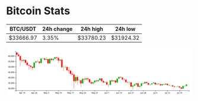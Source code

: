 # Bitcoin Stats

BTC/USDT|24h change|24h high|24h low|
|---|---|---|---|
|$33666.97|3.35%|$33780.23|$31924.32|

<img src="./chart.svg">
